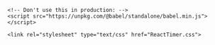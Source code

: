 <!DOCTYPE html>
<html>
  <head>
    <meta charset="UTF-8" />
    <title>Hello World</title>
    <script src="https://unpkg.com/react@16/umd/react.development.js"></script>
    <script src="https://unpkg.com/react-dom@16/umd/react-dom.development.js"></script>

    <!-- Don't use this in production: -->
    <script src="https://unpkg.com/@babel/standalone/babel.min.js"></script>

    <link rel="stylesheet" type="text/css" href="ReactTimer.css">
  </head>
  <body>
    <div id="root"></div>
    <script type="text/babel">

      /*
// <Timeline>
// tick() updates state.time each second

*/

/* NEXT TO DO - TIMER that BOYS USE
// indiv start btns + update end time
// audio (siri?) nearly and halfway notif  file:///Users/aledworkarea/Desktop/timer-sounds/Air%20Wrench.m4a
// add/remove
// group?
// prep during - mvp sequential
// UI - keep next prominent
// splash + polish
// spare time
// learn


*/

/* audio
<audio id="myAudio" >
  <source src="horse.ogg" type="audio/ogg">
  <source src="horse.mp3" type="audio/mpeg">
  Your browser does not support the audio element.
</audio>

<p>Click the button to find out if the audio controls are displayed.</p>

<button onclick="document.getElementById('myAudio').play()">Try it</button>



*/


const recipe = [
  {
    prepMins: 2,
    prepWords: "Wash potatoes, onto baking tray",
    preheatMins: 3,
    mins: 90,
    action: "Baked potatoes",
    cook: "oven"
  },
  {
    prepMins: 2,
    prepWords: "Spread vegetables over oiled, foiled baking tray, drizzle oil on top",
    preheatMins: 6,
    mins: 36,
    action: "Roast vegetables",
    cook: "oven"
  },
  {
    prepMins: 8,
    prepWords:
      "Lay salmon on oiled, foiled baking tray, season, cover with crust mixture",
    preheatMins: 6,
    mins: 22,
    action: "Crusted salmon",
    cook: "oven"
  },
  {
    prepMins: 2,
    prepWords: "Wash and cut broccoli",
    preheatMins: 5,
    preheatWords: "Get pan of water simmering",
    mins: 10,
    action: "Broccoli",
    cook: "saucepan"
  }
]; // each step also gets startTime and endTime
//--------------------------------------------------

//================ TIMELINE ============================
//

class Timeline extends React.Component {
  constructor(props) {
    super(props);
    this.state = {
      go: false,
      time: new Date(), // update each second by tick();
      recipe: recipe,
      targetEatTime: this.formatTargetEatTimestampFromTime('18:00'),
      ovenIsOn : 0,
      onPlease : 0
    };
  }



  tick() {
    this.setState({
      time: new Date()
    });
  }
  componentWillMount() {
    // set endTimes from default eatTime (here to avoid loop)
    this.handleTargetTimeInput(this.state.targetEatTime);
  }
  componentDidMount() {
    this.timerID = setInterval(() => this.tick(), 1000);
  }
  componentWillUnmount() {
    clearInterval(this.timerID);
  }

  handleOvenOnPlease(showHide) {
    console.log('handleOvenOnPlease FIRED ');
    console.log('handleOvenOnPlease '+ this.state.ovenIsOn +' '+ this.state.onPlease);
    // wrong (because async prob): this.setState({ ovenIsOn : 1,  onPlease : 1 });
    // correct:
    showHide == 'hide' ?
    this.setState((state, props) => ({
      ovenIsOn : 1 ,
      onPlease : 0
      }))
    :
    this.setState((state, props) => ({
      ovenIsOn : 1 ,
      onPlease : 1
      }))

  }


  handleTargetTimeInput(tt) {
      //// TODO simplify - update state, then let others read state
    ////console.log('handleTargetTimeInput');
    for (let j = 0; j < this.state.recipe.length; j++) {
      let recipe = this.state.recipe;
      // set end of COOKING times as timestamps
      recipe[j].endTime = tt - 0; // adding '-0' stops it being string
      // set COOKING start times as TIMESTAMPS (step handles other phases)
      let stepCookTime = recipe[j].mins *1000 *60;
      recipe[j].startTime = recipe[j].endTime - stepCookTime;
      // save as state
      this.setState({
        recipe: recipe,
        targetEatTime:  tt - 0
      });
      ////console.log(this.state.recipe);
    }
  }
  handleActionInput(e, s) {
    let recipe = this.state.recipe;
    let which = recipe.indexOf(s);
    recipe[which].action = e.target.value;
    this.setState({ recipe });
  }
  handleMinsInput(e, s) {
    let recipe = this.state.recipe;
    let which = recipe.indexOf(s);
    recipe[which].mins = e.target.value - 0; // hack stops type problem
    this.setState({ recipe });
  }
  handleCookSelect(e, s) {
    let recipe = this.state.recipe;
    let which = recipe.indexOf(s);
    recipe[which].cook = e.target.value;
    this.setState({ recipe });
  }
  handleRemoveDish(e, s) {
    let recipe = this.state.recipe;
    let which = recipe.indexOf(s);
    if(which != -1) {  recipe.splice(which, 1); }
    this.setState({ recipe });
  }


  formatTargetEatTimestampFromTime(t){
        // e.g. t = 18:00
        let d = new Date();
      let dd = d.getDate();
      let m = d.getMonth();
      let months = new Array('Jan', 'Feb', 'Mar', 'Apr', 'May', 'Jun', 'Jul', 'Aug', 'Sep', 'Oct', 'Nov', 'Dec');
      let today = dd+'-'+months[m]+'-2020 ';
      return (Date.parse(today + t) ); // eg 1597770000000
  }

  formathhmmFromTimestamp(t){
    let d = new Date(t);
    let dh = d.getHours();
    let ampm = dh > 11 ? 'pm' : 'am';
    let h = dh > 12 ? dh - 12 : dh; // 6pm not 18pm
    let m = d.getMinutes();
    let mm = m>9 ? m : '0'+m; // 6:03 not 6:3
    mm = (mm==0)? '' : ':'+mm; // 6pm, not 6:00pm

    return (h+ mm + ampm);
  }

   secsUntilStart(step){
     let secsUntilStart = Math.floor((step.startTime - this.state.time) / 1000);
      return secsUntilStart;
    }
  secsUntilEnd(step){
      return (step.endTime - this.state.time) / 1000;
    }
  secsUntilPrep(step){
    let prepMillisecs = step.prepMins * 60*1000;
    let secsUntilPrep = Math.floor(((step.startTime - this.state.time) - prepMillisecs) / 1000);
      return secsUntilPrep;
    }



  render() {



    // ============= AFTER START IS CLICKED ================
    if (this.state.go) {
      const listItems = this.state.recipe.map((step) => (

        <Step
          key={step.action} // TODO index?
          prepMins={step.prepMins}
          prepWords={step.prepWords}
          preheatMins={step.preheatMins}////
          preheatWords={step.preheatWords}////
          mins={step.mins}
          action={step.action}
          startTime={step.startTime}
          endTime={step.endTime}
          cook={step.cook}
          go={this.state.go}
          secsUntilStart={this.secsUntilStart(step)}
          secsUntilEnd={this.secsUntilEnd(step)}
          secsUntilPrep={this.secsUntilPrep(step)}
          handleOvenOnPlease={()=>this.handleOvenOnPlease()}
          ovenIsOn= {this.state.ovenIsOn}////

        />
      ));


     ////console.log('this.state.warning '+this.state.warning);

      return (
        <div className="timeline">


          {this.state.onPlease ?
            <div
             className='warning'
             onClick = {()=>this.handleOvenOnPlease('hide')}
             >
             Oven on now, please
             <div className=' prompt'>Done</div>
            </div>
          : null}

          {listItems}

        <button
            className="back"
            onClick={() =>
              this.setState({
                go: false
              })
            }
          >
            back
          </button>
        </div>
      );
    }

    // ============= BEFORE START ================
    if (!this.state.go) {


      const listSummary = this.state.recipe.map((step) => (
        //// steps as form
        <Step
          key={step.index}
          mins={step.mins}
          action={step.action}
          cook={step.cook}
          handleActionInput={(e) => {
            this.handleActionInput(e, step);
          }}
          handleMinsInput={(e) => {
            this.handleMinsInput(e, step);
          }}
          handleCookSelect={(e) => {
            this.handleCookSelect(e, step);
          }}
          handleRemoveDish={(e) => {
            this.handleRemoveDish(e, step);
          }}
        />
      ));

      // calc [time] get started by [e.g. 5:50pm]
      const r0=this.state.recipe[0];
      let longestTotalMins = null;
      if (r0.prepMins > r0.preheatMins) {longestTotalMins = r0.mins + r0.prepMins}else{longestTotalMins = r0.mins + r0.preheatMins}; //// TODO check all this
      let clockTimeToGetStartedBy = this.state.targetEatTime - (longestTotalMins *60*1000);

      //calc earliest feasible eating time

      let earliestTargetEatTime = Date.parse(this.state.time) + (longestTotalMins *60*1000)




      return (
        <div>
          <div className="timeline">
            <Title main={"hi"} recipe={this.state.recipe} />
            <div className="startTimeOptions">
              Get started by {this.formathhmmFromTimestamp(clockTimeToGetStartedBy)} (latest) to eat at{" "}
              <select onChange={(e) => this.handleTargetTimeInput(e.target.value)}>

                <option value={this.state.targetEatTime}>{this.formathhmmFromTimestamp(this.state.targetEatTime) }
                </option>
                <option value={earliestTargetEatTime}> {this.formathhmmFromTimestamp(earliestTargetEatTime)} (asap!)</option>
                <option value={this.formatTargetEatTimestampFromTime('18:00:00')}>6pm</option>
                <option value={this.formatTargetEatTimestampFromTime('19:00:00')}>7:00pm</option>
                <option value={this.formatTargetEatTimestampFromTime('19:15:00')}>7:15pm</option>
                <option value={this.formatTargetEatTimestampFromTime('19:30:00')}>7:30pm</option>
                <option value={this.formatTargetEatTimestampFromTime('19:45:00')}>7:45pm</option>
                <option value={this.formatTargetEatTimestampFromTime('20:00:00')}>8pm</option>
                <option value={this.formatTargetEatTimestampFromTime('20:15:00')}>8:15pm</option>
              </select>{" "}

            </div>
            <button
              onClick={() => {
                  this.setState({ go: true });
                }
              }>Get started</button>
            <h4>Adjust cooking times here:</h4>
            {listSummary}
          </div>
        </div>
      );
    }

  }
} // end Timeline ---------------------------
//================ STEP ============================
//
class Step extends React.Component {
  // Time display formatting -------------
  addZeros(num) {
    return (num > 9 ? num : "0" + num) /* 3:05 not 3:5 */
  }
  formatTime(secs) {
    let ss = Math.floor(secs % 60);
    let mm = Math.floor(secs / 60);
    let hh = Math.floor(mm % 60);
    return  mm + ":" + this.addZeros(ss); /* 23:05 */
  }
  formatTimeMinsOnly(secs) {
    // return Math.floor(secs / 60) + " mins"; /* 4 mins */
    let m = Math.ceil(secs / 60);
     let mm = Math.ceil(m % 60);
     let h = Math.floor(m / 60);
     let hh= h > 0 ? (h + "hr ")  + this.addZeros(mm) + ' mins': mm + ' mins';
    //let hh= h > 0 ? (h + "hr ") : '';
     //return  (h > 0 ? hh + this.addZeros(mm) + ' mins' : + this.addZeros(mm) + ' mins')  ;
    return  hh;
  }

  // -end time formatting ---


  render() {
    let secsUntilStart= this.props.secsUntilStart;
    let secsUntilEnd= this.props.secsUntilEnd;
    let secsUntilPrep= this.props.secsUntilPrep;


    /// ===== BEFORE 'go' = true, show form ==============
    // form - SEE DOCS https://reactjs.org/docs/forms.html
    if (!this.props.go) {
      return (
        <div className="step summary">
          {" "}
          <input
            type="text"
            className="action"
            value={this.props.action}
            onChange={(e) => this.props.handleActionInput(e)}
          ></input>
          {" "}need{" "}

          <input
            type="number"
            min="1"
            max="999"
            className="mins"
            value={this.props.mins}
            onChange={(e) => this.props.handleMinsInput(e)}
          ></input>{" "}
          mins in{" "}
          <select
            onChange={(e) => this.props.handleCookSelect(e)}
            >
            <option value={this.props.cook}>{this.props.cook}</option>
            <option value="oven">oven</option>
            <option value="saucepan">saucepan</option>
            <option value="grill">grill</option>
</select>
          <button
            className='x'
            onClick = {(e)=>this.props.handleRemoveDish(e)}
            >x</button>
        </div>
      );
    } // -------------

    /// ===== after start, go = true ==============


    // preheat - TURN OVEN ON
    if (secsUntilStart < this.props.preheatMins * 60) {
      // ask user to preheat oven if needed
      if ((!this.props.ovenIsOn )&&(this.props.cook == 'oven')) {
        this.props.handleOvenOnPlease();
      } ;
    }

    // notyet
    if (secsUntilStart > this.props.prepMins * 60) {
      return (
        <div className="step notyet">
          <div>
            <div>In about {this.formatTimeMinsOnly(secsUntilPrep)}</div>
            <div className="hilite">{this.props.prepWords}</div>
          </div>
          <div>
            {secsUntilStart < (10 * 60)? <><span className="strong">Don't start cooking</span> for {this.formatTimeMinsOnly(secsUntilStart)}</> : null}
          </div>
        </div>
      );
    }


    // getready
    if (secsUntilStart > 0) {
      return (
        <div className="step getready">
          {this.props.prepWords}
          <div className="faint">Get ready to cook in </div>
          <div className="bigTime">{this.formatTime(secsUntilStart)}</div>
        </div>
      );
    }

    // started
    if (secsUntilStart <= 0 && secsUntilEnd > 0) {
      return (
        <div className="step started">
          {this.props.action}: <span className="faint"> cooking now</span>
          <div className="bigTime">{this.formatTime(secsUntilEnd)}</div>
        </div>
      );
    }

    // ended
    if (secsUntilEnd <= 0) {
      return (
        <div className="step ended">
          {this.props.action}:<div className="bigTime">done</div>
        </div>
      );
    }

    // error
    return (
      <div>
        {" "}
        ERROR:Other case: {this.props.action} in {this.formatTime(secsUntilStart)}
      </div>
    );
  }

} // end Step -----------------------------------
//================ TITLE ============================
//
const Title = (props) => {
  //// TODO - make dynamic, make main dish settable eg salmon, not baked potatoes
  return (
    <div className="title">
      <span className="faint">Cook </span>
      {props.recipe[0].action}
      <span className="faint"> with </span>
      {props.recipe[1] ? props.recipe[1].action : null}
      <span className='faint'>, </span>
      {props.recipe[2] ? props.recipe[2].action : null}
      {props.recipe[3] ? <span className="faint"> and </span>  : null}
      {props.recipe[3] ? props.recipe[3].action : null}
    </div>
  );
}; // end Title --------------------------------------------------


// ===========
ReactDOM.render(<Timeline />, document.getElementById("root"));


    </script>
    <!--
      Note: this page is a great way to try React but it's not suitable for production.
      It slowly compiles JSX with Babel in the browser and uses a large development build of React.

      Read this section for a production-ready setup with JSX:
      https://reactjs.org/docs/add-react-to-a-website.html#add-jsx-to-a-project

      In a larger project, you can use an integrated toolchain that includes JSX instead:
      https://reactjs.org/docs/create-a-new-react-app.html

      You can also use React without JSX, in which case you can remove Babel:
      https://reactjs.org/docs/react-without-jsx.html
    -->
  </body>
</html>
